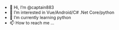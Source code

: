 - 👋 Hi, I’m @captain883
- 👀 I’m interested in Vue/Android/C# .Net Core/python
- 🌱 I’m currently learning python
- 📫 How to reach me ...

<!---
captain883/captain883 is a ✨ special ✨ repository because its `README.md` (this file) appears on your GitHub profile.
You can click the Preview link to take a look at your changes.
--->
